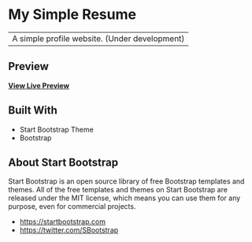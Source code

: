 # My Simple Resume
<table>
<tr>
<td>
  A simple profile website. (Under development)
</td>
</tr>
</table>

## Preview

**[View Live Preview](https://orefash.github.io/)**



## Built With
- Start Bootstrap Theme
- Bootstrap

## About Start Bootstrap

Start Bootstrap is an open source library of free Bootstrap templates and themes. All of the free templates and themes on Start Bootstrap are released under the MIT license, which means you can use them for any purpose, even for commercial projects.

* https://startbootstrap.com
* https://twitter.com/SBootstrap
